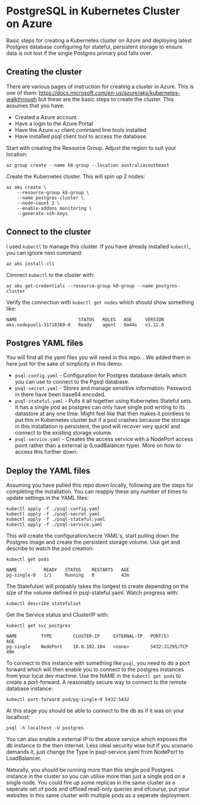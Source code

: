 # PostgreSQL in Kubernetes Cluster on Azure
Basic steps for creating a Kubernetes cluster on Azure and deploying latest Postgres database configuring for stateful, persistent storage to ensure data is not lost if the single Postgres primary pod falls over.

## Creating the cluster
There are various pages of instruction for creating a cluster in Azure. This is one of them: https://docs.microsoft.com/en-us/azure/aks/kubernetes-walkthrough but these are the basic steps to create the cluster. This assumes that you have:
* Created a Azure account
* Have a login to the Azure Portal
* Have the Azure `az` client command line tools installed
* Have installed psql client tool to access the database.

Start with creating the Resource Group. Adjust the region to suit your location:

`az group create --name k8-group --location australiasoutheast`

Create the Kubernetes cluster. This will spin up 2 nodes:
```
az aks create \
    --resource-group k8-group \
    --name postgres-cluster \
    --node-count 2 \
    --enable-addons monitoring \
    --generate-ssh-keys
```

## Connect to the cluster
I used `kubectl` to manage this cluster. If you have already installed `kubectl`, you can ignore next command:

```az aks install-cli```

Connect `kubectl` to the cluster with:

```az aks get-credentials --resource-group k8-group --name postgres-cluster```

Verify the connection with `kubectl get nodes` which should show something like:
```
NAME                       STATUS   ROLES   AGE     VERSION
aks-nodepool1-31718369-0   Ready    agent   6m44s   v1.12.8
```

## Postgres YAML files
You will find all the yaml files you will need in this repo. . We added them in here just for the sake of simplicity in this demo:

* `psql-config.yaml` - Configuration for Postgres database details which you can use to connect to the Pgsql database.
* `psql-secret.yaml` -  Stores and manage sensitive information. Password in there have been base64 encoded.
* `psql-stateful.yaml` - Pulls it all together using Kubernetes Stateful sets. It has a single pod as postgres can only have single pod writing to its datastore at any one time. Might feel like that then makes it pointless to put this in Kubernetes cluster but if a pod crashes because the storage in this installation is persistent, the pod will recover very quickl and connect to the existing storage volume.
* `psql-service.yaml` - Creates the access service with a NodePort access point rather than a external ip (LoadBalancer type). More on how to access this further down.

## Deploy the YAML files
Assuming you have pulled this repo down locally, following are the steps for completing the installation. You can reapply these any number of times to update settings in the YAML files:
```
kubectl apply -f ./psql-config.yaml 
kubectl apply -f ./psql-secret.yaml 
kubectl apply -f ./psql-stateful.yaml 
kubectl apply -f ./psql-service.yaml 
```

This will create the configuration/secre YAML's, start pulling down the Postgres image and create the persistent storage volume. Use get and describe to watch the pod creation:
```
kubectl get pods

NAME          READY   STATUS    RESTARTS   AGE
pg-single-0   1/1     Running   0          42m
```

The Statefulset will propably takes the longest to create depending on the size of the volume defined in psql-stateful.yaml. Watch progress with:
```
kubectl describe statefulset
```

Get the Service status and ClusterIP with:
```
kubectl get svc postgres

NAME         TYPE        CLUSTER-IP     EXTERNAL-IP   PORT(S)          AGE
pg-single    NodePort    10.0.102.104   <none>        5432:31295/TCP   40m
```

To connect to this instance with something like `psql`, you need to do a port forward which will then enable you to connect to the postgres instances from your local dev machine. Use the NAME in the `kubectl get pods` to create a port-forward. A reasonably secure way to connect to the remote database instance:
```
kubectl port-forward pod/pg-single-0 5432:5432
```

At this stage you should be able to connect to the db as if it was on your localhost:
```
psql -h localhost -U postgres
```

You can also enable a external IP to the above service which exposes the db instance to the then internet. Less ideal security wise but if you scenario demands it, just change the Type in psql-service.yaml from NodePort to LoadBalancer.

Naturally, you should be running more than this single pod Postgres instance in the cluster so you can utilise more than just a single pod on a single node. You could fire up some replicas in the same cluster as a seperate set of pods and offload read-only queries and ofcourse, put your websites in this same cluster with multiple pods as a seperate deployment.